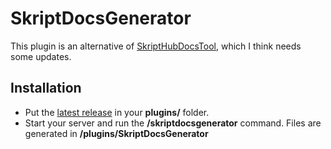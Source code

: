 # SkriptDocsGenerator
This plugin is an alternative of [SkriptHubDocsTool](https://github.com/SkriptHub/SkriptHubDocsTool), which I think needs some updates.

## Installation
- Put the [latest release](https://github.com/Skylyxx/SkriptDocsGenerator/releases/latest) in your **plugins/** folder.
- Start your server and run the **/skriptdocsgenerator** command. Files are generated in **/plugins/SkriptDocsGenerator**